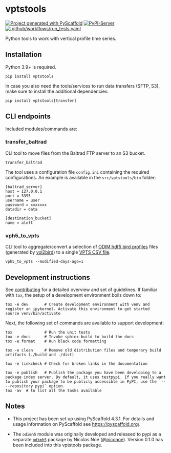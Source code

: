 # vptstools

[![Project generated with PyScaffold](https://img.shields.io/badge/-PyScaffold-005CA0?logo=pyscaffold)](https://pyscaffold.org/)
[![PyPI-Server](https://img.shields.io/pypi/v/vptstools.svg)](https://pypi.org/project/vptstools/)
[![.github/workflows/run_tests.yaml](https://github.com/enram/vptstools/actions/workflows/run_tests.yaml/badge.svg)](https://github.com/enram/vptstools/actions/workflows/run_tests.yaml)

Python tools to work with vertical profile time series.

## Installation

Python 3.9+ is required.

```
pip install vptstools
```

In case you also need the tools/services to run data transfers (SFTP, S3), make sure to install the additional dependencies:

```
pip install vptstools[transfer]
```

## CLI endpoints

Included modules/commands are:

### transfer_baltrad

CLI tool to move files from the Baltrad FTP server to an S3 bucket.

```
transfer_baltrad
```

The tool uses a configuration file `config.ini` containing the required configurations. An example is available in the `src/vptstools/bin` folder:

```
[baltrad_server]
host = 127.0.0.1
port = 3395
username = user
password = xxxxxxx
datadir = data

[destination_bucket]
name = aloft
```

### vph5_to_vpts

CLI tool to aggregate/convert a selection of [ODIM hdf5 bird profiles](https://github.com/adokter/vol2bird/wiki/ODIM-bird-profile-format-specification) files (generated by [vol2bird](https://github.com/adokter/vol2bird)) to a single [VPTS CSV file](https://github.com/enram/vpts-csv).

```
vph5_to_vpts --modified-days-ago=1
```

## Development instructions

See [contributing](docs/contributing.md) for a detailed overview and set of guidelines. If familiar with `tox`, the setup of a development environment boils down to:

```
tox -e dev       # Create development environment with venv and register an ipykernel. Activate this environment to get started
source venv/bin/activate
```

Next, the following set of commands are available to support development:

```
tox              # Run the unit tests
tox -e docs      # Invoke sphinx-build to build the docs
tox -e format    # Run black code formatting

tox -e clean     # Remove old distribution files and temporary build artifacts (./build and ./dist)

tox -e linkcheck # Check for broken links in the documentation

tox -e publish   # Publish the package you have been developing to a package index server. By default, it uses testpypi. If you really want to publish your package to be publicly accessible in PyPI, use the `-- --repository pypi` option.
tox -av  # to list all the tasks available
```

<!-- pyscaffold-notes -->
## Notes

- This project has been set up using PyScaffold 4.3.1. For details and usage information on PyScaffold see https://pyscaffold.org/.

- The `odimh5` module was originally developed and released to pypi as a separate [`odimh5`](https://pypi.org/project/odimh5/) package by Nicolas Noé ([@niconoe](https://github.com/niconoe)). Version 0.1.0 has been included into this vptstools package.
